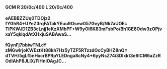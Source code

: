 #### GCM R 20/0c/400 L 20/0c/400
**eAEBBZZUq0TDOjz2**<br/>**fYGhR4+UYeZ3rqFATakYEuu9Osew057GvyB/Nk7aUOE=**<br/>**TiPKWJD1ZB3cLnjj1eKzXMbPF+W9yOI6K83mFsbPo/Bh1GE8Odw3zOPjvxaY5qklqdAtXHxjuSABAwaS...**<br/><br/>
**fQynFj7bbiwTNLcY**<br/>**zMGwlrjoKWEztKt88kh7Hz5yTZF5RTzzdOcCyBHZ8nQ=**<br/>**dTVH/5gLf5nHxcrBPRpYLEDnga8cNy4+6yyNsZ74i3DIxkt3e9lCM6aZzROdlAhP8JLIX/FIHnlOAgJC...**